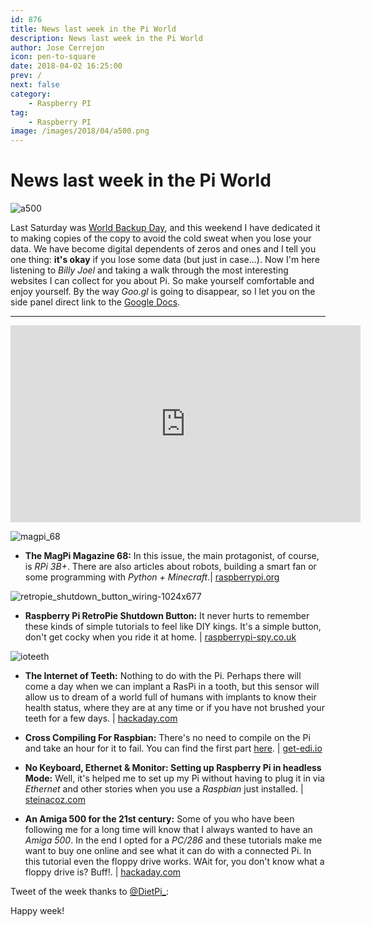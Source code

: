 ```yaml
---
id: 876
title: News last week in the Pi World
description: News last week in the Pi World
author: Jose Cerrejon
icon: pen-to-square
date: 2018-04-02 16:25:00
prev: /
next: false
category:
    - Raspberry PI
tag:
    - Raspberry PI
image: /images/2018/04/a500.png
---
```


# News last week in the Pi World

![a500](/images/2018/04/a500.png)

Last Saturday was [World Backup Day](https://www.worldbackupday.com/), and this weekend I have dedicated it to making copies of the copy to avoid the cold sweat when you lose your data. We have become digital dependents of zeros and ones and I tell you one thing: **it's okay** if you lose some data (but just in case...). Now I'm here listening to _Billy Joel_ and taking a walk through the most interesting websites I can collect for you about Pi. So make yourself comfortable and enjoy yourself. By the way _Goo.gl_ is going to disappear, so I let you on the side panel direct link to the [Google Docs](https://docs.google.com/document/d/1eVrAzW4VwIX302o7m4w9TKOzBfJLxRLjbpS1zT0hX4Y/).

---

<iframe width="560" height="315" src="https://www.youtube.com/embed/aPL9G0Fcw5s?rel=0" frameborder="0" allow="autoplay; encrypted-media" allowfullscreen></iframe>

![magpi_68](/images/2018/04/magpi_68.png)

-   **The MagPi Magazine 68:** In this issue, the main protagonist, of course, is _RPi 3B+_. There are also articles about robots, building a smart fan or some programming with _Python + Minecraft_.| [raspberrypi.org](https://www.raspberrypi.org/magpi/issues/68/)

![retropie_shutdown_button_wiring-1024x677](/images/2018/04/retropie_shutdown_button_wiring-1024x677.png)

-   **Raspberry Pi RetroPie Shutdown Button:** It never hurts to remember these kinds of simple tutorials to feel like DIY kings. It's a simple button, don't get cocky when you ride it at home. | [raspberrypi-spy.co.uk](https://www.raspberrypi-spy.co.uk/2018/03/raspberry-pi-retropie-shutdown-button/)

![ioteeth](/images/2018/04/ioteeth.png)

-   **The Internet of Teeth:** Nothing to do with the Pi. Perhaps there will come a day when we can implant a RasPi in a tooth, but this sensor will allow us to dream of a world full of humans with implants to know their health status, where they are at any time or if you have not brushed your teeth for a few days. | [hackaday.com](https://hackaday.com/2018/04/01/the-iot-internet-of-teeth/)

-   **Cross Compiling For Raspbian:** There's no need to compile on the Pi and take an hour for it to fail. You can find the first part [here](https://www.get-edi.io/Compiling-for-Embedded-Debian-Target-Systems/). | [get-edi.io](https://www.get-edi.io/Cross-Compiling-for-Raspbian/)

-   **No Keyboard, Ethernet & Monitor: Setting up Raspberry Pi in headless Mode:** Well, it's helped me to set up my Pi without having to plug it in via _Ethernet_ and other stories when you use a _Raspbian_ just installed. | [steinacoz.com](https://steinacoz.com/keyboard-ethernet-monitor-setting-up-raspberry-pi-headless-mode/)

-   **An Amiga 500 for the 21st century:** Some of you who have been following me for a long time will know that I always wanted to have an _Amiga 500_. In the end I opted for a _PC/286_ and these tutorials make me want to buy one online and see what it can do with a connected Pi. In this tutorial even the floppy drive works. WAit for, you don't know what a floppy drive is? Buff!. | [hackaday.com](https://hackaday.com/2018/03/25/an-amiga-500-for-the-21st-century/)

Tweet of the week thanks to [@DietPi\_](https://twitter.com/DietPi_):

Happy week!
